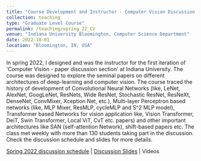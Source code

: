 ```yaml
---
title: "Course Development and Instructor - Computer Vision Discussion Section"
collection: teaching
type: "Graduate Level Course"
permalink: /teaching/spring_22_CV
venue: "Indiana University Bloomington, Computer Science Department"
date: 2022-10-01
location: "Bloomington, IN, USA"
---
```


In spring 2022, I designed and was the instructor for the first iteration of 'Computer Vision - paper discussion section' at Indiana University. The course was designed to explore the seminal papers on different architectures of deep-learning and computer vision.  The course traced the history of development of Convolutional Neural Networks (like, LeNet, AlexNet, GoogLeNet, ResNets, Wide ResNet, Stochastic ResNet, ResNeXt, DenseNet, ConvMixer, Xception Net, etc.), Multi-layer Perceptron based networks (like, MLP Mixer, ResMLP, cycleMLP and S^2 MLP model), Transformer based Networks for vision application like, Vision Transformer, DeiT, Swin Transformer, Local ViT, CvT etc. papers) and other important architectures like SAN (self-attention Network), shift-based papers etc. The class met weekly with more than 130 students taking part in the discussion. Check the discussion schedule and slides for more details.  

[Spring 2022 discussion schedule](https://vkvats.github.io/files/B657-discussion-papers-Spring22.pdf) | [Discussion Slides](https://drive.google.com/drive/folders/1vEXb8_-DZn4HFVfo7bC_Q6CvqAJlRPCB?usp=sharing) | Videos
